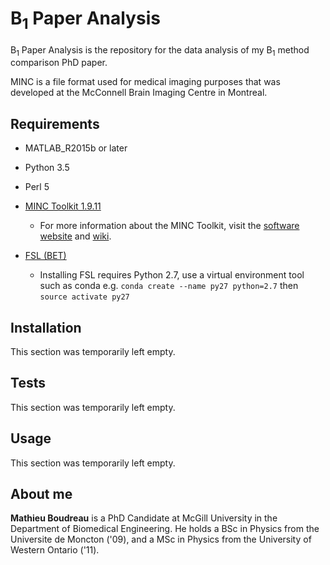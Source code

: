 # B<sub>1</sub> Paper Analysis

B<sub>1</sub> Paper Analysis is the repository for the data analysis of my B<sub>1</sub> method comparison PhD paper.

MINC is a file format used for medical imaging purposes that was developed at the McConnell Brain Imaging Centre in Montreal.

## Requirements

* MATLAB_R2015b or later

* Python 3.5

* Perl 5

* [MINC Toolkit 1.9.11](http://bic-mni.github.io)
   
     * For more information about the MINC Toolkit, visit the [software website](http://www.bic.mni.mcgill.ca/ServicesSoftware/MINC)
and [wiki](https://en.wikibooks.org/wiki/MINC).

* [FSL (BET)](http://fsl.fmrib.ox.ac.uk/fsl/fslwiki/FslInstallation)
    * Installing FSL requires Python 2.7, use a virtual environment tool such as conda 
      e.g. `conda create --name py27 python=2.7`
      then `source activate py27`

## Installation

This section was temporarily left empty.

## Tests

This section was temporarily left empty.

## Usage

This section was temporarily left empty.

## About me

**Mathieu Boudreau** is a PhD Candidate at McGill University in the Department of Biomedical Engineering.
He holds a BSc in Physics from the Universite de Moncton ('09), and a MSc in Physics from the University 
of Western Ontario ('11).